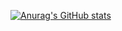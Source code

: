 [![Anurag's GitHub stats](https://github-readme-stats.vercel.app/api?username=oof2win2&count_private=true&theme=radical)](https://github.com/anuraghazra/github-readme-stats)

